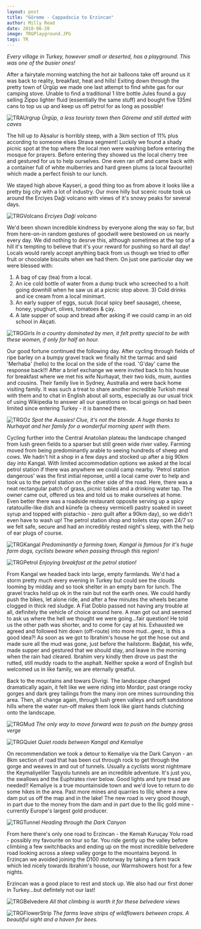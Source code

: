 ```yaml
---
layout: post
title: "Göreme - Cappadocia to Erzincan"
author: Milly Read
date: 2018-06-20
image: TRGPlayground.JPG
tags: TR
---
```


*Every village in Turkey, however small or deserted, has a playground. This was one of the busier ones!*


After a fairytale morning watching the hot air balloons take off around us it was back to reality, breakfast, heat and hills! Exiting down through the pretty town of Ürgüp we made one last attempt to find white gas for our camping stove. Unable to find a traditional 1 litre bottle Jules found a guy selling Zippo lighter fluid (essentially the same stuff) and bought five 135ml cans to top us up and keep us off petrol for as long as possible!

![TRAUrgrup](assets/img/TRAUrgrup.JPG) *Ürgüp, a less touristy town then Göreme and still dotted with caves*

The hill up to Aķsalur is horribly steep, with a 3km section of 11% plus according to someone elses Strava segment! Luckily we found a shady picnic spot at the top where the local men were washing before entering the mosque for prayers. Before entering they showed us the local cherry tree and gestured for us to help ourselves. One even ran off and came back with a container full of white mulberries and hard green plums (a local favourite) which made a perfect finish to our lunch. 

We stayed high above Kayseri, a good thing too as from above it looks like a pretty big city with a lot of industry. Our more hilly but scenic route took us around the Erciyes Daği volcano with views of it's snowy peaks for several days.

![TRGVolcano](assets/img/TRGVolcano.JPG) *Erciyes Daği volcano*

We'd been shown incredible kindness by everyone along the way so far, but from here-on-in random gestures of goodwill were bestowed on us nearly every day. We did nothing to desrve this, although sometimes at the top of a hill it's tempting to believe that it's your reward for pushing so hard all day! Locals would rarely accept anything back from us though we tried to offer fruit or chocolate biscuits when we had them. On just one particular day we were blessed with:

1) A bag of çay (tea) from a local.  
2) An ice cold bottle of water from a dump truck who screeched to a holt going downhill when he saw us at a picnic stop above. 3) Cold drinks and ice cream from a local minimart.  
4) An early supper of eggs, sucuk (local spicy beef sausage), cheese, honey, youghurt, olives, tomatoes & çay.  
5) A late supper of soup and bread after asking if we could camp in an old school in Akçati.  

![TRGGirls](assets/img/TRGGirls.jpg) *In a country dominated by men, it felt pretty special to be with these women, if only for half an hour.*

Our good fortune continued the following day. After cycling through fields of ripe barley on a bumpy gravel track we finally hit the tarmac and said 'Merhaba' (hello) to the local on the side of the road. 'G'day' came the response back!!! After a brief exchange we were invited back to his house for breakfast where we met his wife Nurhayat, their two kids, mum, aunties and cousins. Their family live in Sydney, Australia and were back home visiting family. It was such a treat to share another incredible Turkish meal with them and to chat in English about all sorts, especially as our usual trick of using Wikipedia to answer all our questions on local goings on had been limited since entering Turkey - it is banned there.

![TRGOz](assets/img/TRGOz.jpg) *Spot the Aussies! Clue, it's not the blonde. A huge thanks to Nurhayat and her family for a wonderful morning spent with them.*

Cycling further into the Central Anatolian plateau the landscape changed from lush green fields to a sparser but still green wide river valley. Farming moved from being predominantly arable to seeing hundreds of sheep and cows. We hadn't hit a shop in a few days and stocked up after a big 90km day into Kangal. With limited accommodation options we asked at the local petrol station if there was anywhere we could camp nearby. 'Petrol station dangerous' was the first initial reponse, until a local came over to help and took us to the petrol station on the other side of the road. Here, there was a neat rectangular patch of grass, picnic tables and a drinking water tap. The owner came out, offered us tea and told us to make ourselves at home. Even better there was a roadside restaurant opposite serving up a spicy ratatouille-like dish and künefe (a cheesy vermicelli pastry soaked in sweet syrup and topped with pistachio - zero guilt after a 90km day), so we didn't even have to wash up!  The petrol station shop and toilets stay open 24/7 so we felt safe, secure and had an incredibly rested night's sleep, with the help of ear plugs of course.  

![TRGKangal](assets/img/TRGKangal.jpg) *Predominantly a farming town, Kangal is famous for it's huge farm dogs, cyclists beware when passing through this region!*  

![TRGPetrol](assets/img/TRGPetrol.jpg) *Enjoying breakfast at the petrol station!*

From Kangal we headed back into large, empty farmlands. We'd had a storm pretty much every evening in Turkey but could see the clouds looming by midday and so took shelter in an empty barn for lunch. The gravel tracks held up ok in the rain but not the earth ones. We could hardly push the bikes, let alone ride, and after a few minutes the wheels became clogged in thick red sludge. A Fiat Doblo passed not having any trouble at all, definitely the vehicle of choice around here. A man got out and seemed to ask us where the hell we thought we were going...fair question! He told us the other path was shorter, and to come for çay at his. Exhausted we agreed and followed him down (off-route) into more mud...geez, is this a good idea?! As soon as we got to Ibrahim's house he got the hose out and made sure all the mud was gone, just before the hailstorm. Bağdat, his wife, made supper and gestured that we should stay, and leave in the morning when the rain had cleared. Ibrahim very kindly then drove us past the rutted, still muddy roads to the asphalt. Neither spoke a word of English but welcomed us in like family, we are eternally greatful. 

Back to the mountains and towars Divrigi. The landscape changed dramatically again, it felt like we were riding into Mordor, past orange rocky gorges and dark grey tailings from the many iron ore mines surrounding this area. Then, all change again, through lush green valleys and soft sandstone hills where the water run-off makes them look like giant hands clutching onto the landscape.  

![TRGMud](assets/img/TRGMud.jpg) *The only way to move forward was to push on the bumpy grass verge*

![TRGQuiet](assets/img/TRGQuiet.JPG) *Quiet roads between Kangal and Kemaliye*

On recommendation we took a detour to Kemaliye via the Dark Canyon - an 8km section of road that has been cut through rock to get through the gorge and weaves in and out of tunnels. Usually a cyclists worst nightmare the Keymaliyeliler Taşyolu tunnels are an incredible adventure. It's just you, the swallows and the Euphrates river below. Good lights and tyre tread are needed!! Kemaliye is a true mountainside town and we'd love to return to do some hikes in the area. Past more mines and quarries to Illiç where a new dam put us off the map and in the lake! The new road is very good though, in part due to the money from the dam and in part due to the Iliç gold mine - currently Europe's largest gold producer.  

![TRGTunnel](assets/img/TRGTunnel.JPG) *Heading through the Dark Canyon*

From here there's only one road to Erzincan - the Kemah Kuruçay Yolu road - possibly my favourite on tour so far. You ride gently up the valley before climbing a few switchbacks and ending up on the most incredible belvedere road looking across a steep valley gorge to the mountains beyond. In Erzinçan we avoided joining the D100 motorway by taking a farm track which led nicely towards Ibrahim's house, our Warmshowers host for a few nights. 

Erzincan was a good place to rest and stock up. We also had our first doner in Turkey...but defintely not our last!

![TRGBelvedere](assets/img/TRGBelvedere.JPG) *All that climbing is worth it for these belvedere views*  

![TRGFlowerStrip](assets/img/TRGFlowerStrip.JPG) *The farms leave strips of wildflowers between crops. A beautiful sight and a haven for bees.*
